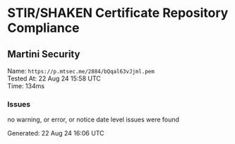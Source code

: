 # STIR/SHAKEN Certificate Repository Compliance

## Martini Security

Name: `https://p.mtsec.me/2884/bQqal63vJjml.pem`\
Tested At: 22 Aug 24 15:58 UTC\
Time: 134ms

### Issues

no warning, or error, or notice date level issues were found

Generated: 22 Aug 24 16:06 UTC